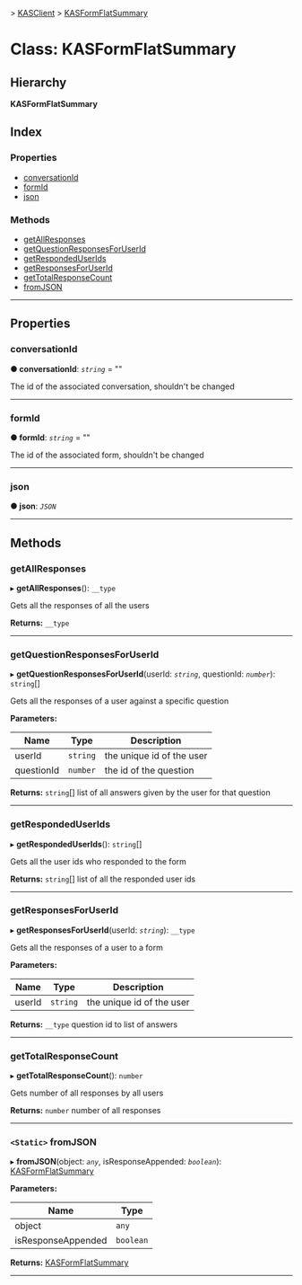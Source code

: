 [](../README.md) > [KASClient](../modules/kasclient.md) > [KASFormFlatSummary](../classes/kasclient.kasformflatsummary.md)

# Class: KASFormFlatSummary

## Hierarchy

**KASFormFlatSummary**

## Index

### Properties

* [conversationId](kasclient.kasformflatsummary.md#conversationid)
* [formId](kasclient.kasformflatsummary.md#formid)
* [json](kasclient.kasformflatsummary.md#json)
### Methods

* [getAllResponses](kasclient.kasformflatsummary.md#getallresponses)
* [getQuestionResponsesForUserId](kasclient.kasformflatsummary.md#getquestionresponsesforuserid)
* [getRespondedUserIds](kasclient.kasformflatsummary.md#getrespondeduserids)
* [getResponsesForUserId](kasclient.kasformflatsummary.md#getresponsesforuserid)
* [getTotalResponseCount](kasclient.kasformflatsummary.md#gettotalresponsecount)
* [fromJSON](kasclient.kasformflatsummary.md#fromjson)

---

## Properties

<a id="conversationid"></a>

###  conversationId

**● conversationId**: *`string`* = ""

The id of the associated conversation, shouldn't be changed

___
<a id="formid"></a>

###  formId

**● formId**: *`string`* = ""

The id of the associated form, shouldn't be changed

___
<a id="json"></a>

###  json

**● json**: *`JSON`*

___

## Methods

<a id="getallresponses"></a>

###  getAllResponses

▸ **getAllResponses**(): `__type`

Gets all the responses of all the users

**Returns:** `__type`

___
<a id="getquestionresponsesforuserid"></a>

###  getQuestionResponsesForUserId

▸ **getQuestionResponsesForUserId**(userId: *`string`*, questionId: *`number`*): `string`[]

Gets all the responses of a user against a specific question

**Parameters:**

| Name | Type | Description |
| ------ | ------ | ------ |
| userId | `string` |  the unique id of the user |
| questionId | `number` |  the id of the question |

**Returns:** `string`[]
list of all answers given by the user for that question

___
<a id="getrespondeduserids"></a>

###  getRespondedUserIds

▸ **getRespondedUserIds**(): `string`[]

Gets all the user ids who responded to the form

**Returns:** `string`[]
list of all the responded user ids

___
<a id="getresponsesforuserid"></a>

###  getResponsesForUserId

▸ **getResponsesForUserId**(userId: *`string`*): `__type`

Gets all the responses of a user to a form

**Parameters:**

| Name | Type | Description |
| ------ | ------ | ------ |
| userId | `string` |  the unique id of the user |

**Returns:** `__type`
question id to list of answers

___
<a id="gettotalresponsecount"></a>

###  getTotalResponseCount

▸ **getTotalResponseCount**(): `number`

Gets number of all responses by all users

**Returns:** `number`
number of all responses

___
<a id="fromjson"></a>

### `<Static>` fromJSON

▸ **fromJSON**(object: *`any`*, isResponseAppended: *`boolean`*): [KASFormFlatSummary](kasclient.kasformflatsummary.md)

**Parameters:**

| Name | Type |
| ------ | ------ |
| object | `any` |
| isResponseAppended | `boolean` |

**Returns:** [KASFormFlatSummary](kasclient.kasformflatsummary.md)

___

